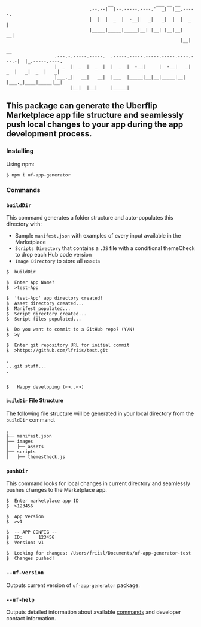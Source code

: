                                           __                ___ __ __
                                   .--.--|  |--.-----.----.'  _|  |__.-----.
                                   |  |  |  _  |  -__|   _|   _|  |  |  _  |
                                   |_____|_____|_____|__| |__| |__|__|   __|
                                                                     |__|
                                                                               __
                      .---.-.-----.-----.  .-----.-----.-----.-----.----.---.-|  |_.-----.----.
                      |  _  |  _  |  _  |  |  _  |  -__|     |  -__|   _|  _  |   _|  _  |   _|
                      |___._|   __|   __|  |___  |_____|__|__|_____|__| |___._|____|_____|__|
                            |__|  |__|     |_____|

## This package can generate the Uberflip Marketplace app file structure and seamlessly push local changes to your app during the app development process.

### Installing

Using npm:
```
$ npm i uf-app-generator
```

### Commands

### `buildDir`

This command generates a folder structure and auto-populates this directory with:
- Sample `manifest.json` with examples of every input available in the Marketplace
- `Scripts Directory` that contains a `.JS` file with a conditional themeCheck to drop each Hub code version
- `Image Directory` to store all assets

```
$  buildDir

$  Enter App Name?
$  >test-App

$  'test-App' app directory created!
$  Asset directory created...
$  Manifest populated...
$  Script directory created...
$  Script files populated...

$  Do you want to commit to a GitHub repo? (Y/N)
$  >y

$  Enter git repository URL for initial commit
$  >https://github.com/lfriis/test.git

.
...git stuff...
.


$   Happy developing (<>..<>)
```

#### `buildDir` File Structure

The following file structure will be generated in your local directory from the `buildDir` command.

```
.
├── manifest.json
├── images
│   ├── assets
├── scripts
│   ├── themesCheck.js
```

### `pushDir`

This command looks for local changes in current directory and seamlessly pushes changes to the Marketplace app.

```
$  Enter marketplace app ID
$  >123456

$  App Version
$  >v1

$  -- APP CONFIG --
$  ID:      123456
$  Version: v1

$  Looking for changes: /Users/friisl/Documents/uf-app-generator-test
$  Changes pushed!
```

### `--uf-version`

Outputs current version of `uf-app-generator` package.

### `--uf-help`

Outputs detailed information about available [commands](#commands) and developer contact information.
